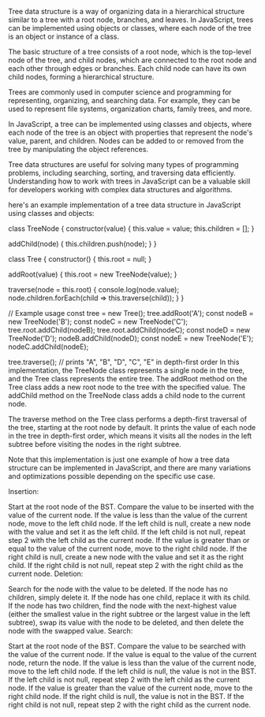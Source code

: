 Tree data structure is a way of organizing data in a hierarchical structure similar to a tree with a root node, branches, and leaves. In JavaScript, trees can be implemented using objects or classes, where each node of the tree is an object or instance of a class.

The basic structure of a tree consists of a root node, which is the top-level node of the tree, and child nodes, which are connected to the root node and each other through edges or branches. Each child node can have its own child nodes, forming a hierarchical structure.

Trees are commonly used in computer science and programming for representing, organizing, and searching data. For example, they can be used to represent file systems, organization charts, family trees, and more.

In JavaScript, a tree can be implemented using classes and objects, where each node of the tree is an object with properties that represent the node's value, parent, and children. Nodes can be added to or removed from the tree by manipulating the object references.

Tree data structures are useful for solving many types of programming problems, including searching, sorting, and traversing data efficiently. Understanding how to work with trees in JavaScript can be a valuable skill for developers working with complex data structures and algorithms.

here's an example implementation of a tree data structure in JavaScript using classes and objects:

class TreeNode {
constructor(value) {
this.value = value;
this.children = [];
}

addChild(node) {
this.children.push(node);
}
}

class Tree {
constructor() {
this.root = null;
}

addRoot(value) {
this.root = new TreeNode(value);
}

traverse(node = this.root) {
console.log(node.value);
node.children.forEach(child => this.traverse(child));
}
}

// Example usage
const tree = new Tree();
tree.addRoot('A');
const nodeB = new TreeNode('B');
const nodeC = new TreeNode('C');
tree.root.addChild(nodeB);
tree.root.addChild(nodeC);
const nodeD = new TreeNode('D');
nodeB.addChild(nodeD);
const nodeE = new TreeNode('E');
nodeC.addChild(nodeE);

tree.traverse(); // prints "A", "B", "D", "C", "E" in depth-first order
In this implementation, the TreeNode class represents a single node in the tree, and the Tree class represents the entire tree. The addRoot method on the Tree class adds a new root node to the tree with the specified value. The addChild method on the TreeNode class adds a child node to the current node.

The traverse method on the Tree class performs a depth-first traversal of the tree, starting at the root node by default. It prints the value of each node in the tree in depth-first order, which means it visits all the nodes in the left subtree before visiting the nodes in the right subtree.

Note that this implementation is just one example of how a tree data structure can be implemented in JavaScript, and there are many variations and optimizations possible depending on the specific use case.

Insertion:

Start at the root node of the BST.
Compare the value to be inserted with the value of the current node.
If the value is less than the value of the current node, move to the left child node. If the left child is null, create a new node with the value and set it as the left child. If the left child is not null, repeat step 2 with the left child as the current node.
If the value is greater than or equal to the value of the current node, move to the right child node. If the right child is null, create a new node with the value and set it as the right child. If the right child is not null, repeat step 2 with the right child as the current node.
Deletion:

Search for the node with the value to be deleted.
If the node has no children, simply delete it.
If the node has one child, replace it with its child.
If the node has two children, find the node with the next-highest value (either the smallest value in the right subtree or the largest value in the left subtree), swap its value with the node to be deleted, and then delete the node with the swapped value.
Search:

Start at the root node of the BST.
Compare the value to be searched with the value of the current node.
If the value is equal to the value of the current node, return the node.
If the value is less than the value of the current node, move to the left child node. If the left child is null, the value is not in the BST. If the left child is not null, repeat step 2 with the left child as the current node.
If the value is greater than the value of the current node, move to the right child node. If the right child is null, the value is not in the BST. If the right child is not null, repeat step 2 with the right child as the current node.
